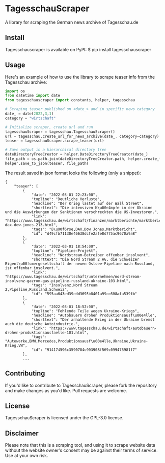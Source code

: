 # TagesschauScraper

A library for scraping the German news archive of Tagesschau.de

## Install
Tagesschauscraper is available on PyPI:
$ pip install tagesschauscraper


## Usage

Here's an example of how to use the library to scrape teaser info from the Tagesschau archive:

```python
import os
from datetime import date
from tagesschauscraper import constants, helper, tagesschau

# Scraping teaser published on <date_> and in specific news category  
date_ = date(2022,3,1)
category = "wirtschaft"

# Initialize scraper, create url and run
tagesschauScraper = tagesschau.TagesschauScraper()
url = tagesschau.create_url_for_news_archive(date_, category=category)
teaser = tagesschauScraper.scrape_teaser(url)

# Save output in a hierarchical directory tree
dateDirectoryTreeCreator = helper.DateDirectoryTreeCreator(date_)
file_path = os.path.join(dateDirectoryTreeCreator.path, helper.create_file_name_from_date(date_, extension='.json'))
helper.save_to_json(teaser, file_path)
```
The result saved in json format looks the following (only a snippet):
```
{
    "teaser": [
        {
            "date": "2022-03-01 22:23:00",
            "topline": "Deutliche Verluste",
            "headline": "Der Krieg lastet auf der Wall Street",
            "shorttext": "Die intensiven K\u00e4mpfe in der Ukraine und die Auswirkungen der Sanktionen verschreckten die US-Investoren.",
            "link": "https://www.tagesschau.de/wirtschaft/finanzen/marktberichte/marktbericht-dax-dow-jones-213.html",
            "tags": "B\u00f6rse,DAX,Dow Jones,Marktbericht",
            "id": "d49cfb71130e46638dcfe2afe8d775ac9670a9a8"
        },
        {
            "date": "2022-03-01 18:54:00",
            "topline": "Pipeline-Projekt",
            "headline": "Nordstream-Betreiber offenbar insolvent",
            "shorttext": "Die Nord Stream 2 AG, die Schweizer Eigent\u00fcmergesellschaft der neuen Ostsee-Pipeline nach Russland, ist offenbar insolvent.",
            "link": "https://www.tagesschau.de/wirtschaft/unternehmen/nord-stream-insolvenz-gazrom-gas-pipeline-russland-ukraine-103.html",
            "tags": "Insolvenz,Nord Stream 2,Pipeline,Russland,Schweiz",
            "id": "595aa643ed39edd3695b8401a99ce808afa539fb"
        },
        {
            "date": "2022-03-01 18:52:00",
            "topline": "Fehlende Teile wegen Ukraine-Kriegs",
            "headline": "Autobauern drohen Produktionsausf\u00e4lle",
            "shorttext": "Der anhaltende Krieg in der Ukraine bremst auch die deutsche Autoindustrie.",
            "link": "https://www.tagesschau.de/wirtschaft/autobauern-drohen-produktionsausfaelle-101.html",
            "tags": "Autowerke,BMW,Mercedes,Produktionsausf\u00e4lle,Ukraine,Ukraine-Krieg,VW",
            "id": "914174596c3590784c903908f569c099475981f7"
        },
        ...
```
## Contributing
If you'd like to contribute to TagesschauScraper, please fork the repository and make changes as you'd like. Pull requests are welcome.

## License
TagesschauScraper is licensed under the GPL-3.0 license.


## Disclaimer
Please note that this is a scraping tool, and using it to scrape website data without the website owner's consent may be against their terms of service. Use at your own risk.
